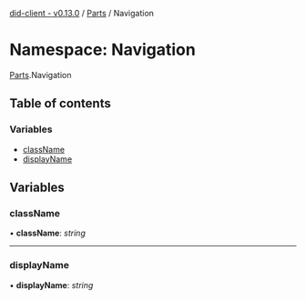 [did-client - v0.13.0](../README.md) / [Parts](parts.md) / Navigation

# Namespace: Navigation

[Parts](parts.md).Navigation

## Table of contents

### Variables

- [className](parts.navigation.md#classname)
- [displayName](parts.navigation.md#displayname)

## Variables

### className

• **className**: *string*

___

### displayName

• **displayName**: *string*
